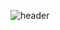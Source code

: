 
![header](https://capsule-render.vercel.app/api?type=wave&color=0:F8B195,100:C06C848&height=300&section=header&text=capsule%20render&fontSize=90)
